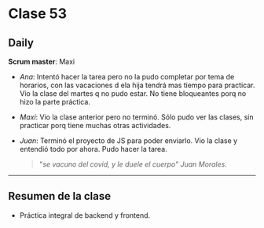 # Clase 53 

## Daily

**Scrum master**: Maxi

- *Ana*: Intentó hacer la tarea pero no la pudo completar por tema de horarios, con las vacaciones d ela hija tendrá mas tiempo para practicar. Vio la clase del martes q no pudo estar. No tiene bloqueantes porq no hizo la parte práctica.

- *Maxi*: Vio la clase anterior pero no terminó. Sólo pudo ver las clases, sin practicar porq tiene muchas otras actividades. 

- *Juan*: Terminó el proyecto de JS para poder enviarlo. Vio la clase y entendió todo por ahora. Pudo hacer la tarea.

  > "*se vacuno del covid, y le duele el cuerpo"* *Juan Morales*.

------

## Resumen de la clase

- Práctica integral de backend y frontend.